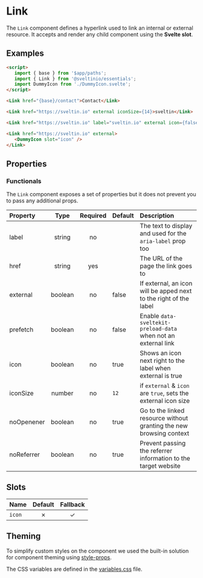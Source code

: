 # Link

The `Link` component defines a hyperlink used to link an internal or external resource. It accepts and render any child component using the **Svelte slot**.

## Examples

```html
<script>
   import { base } from '$app/paths';
   import { Link } from '@sveltinio/essentials';
   import DummyIcon from './DummyIcon.svelte';
</script>

<Link href="{base}/contact">Contact</Link>

<Link href="https://sveltin.io" external iconSize={14}>sveltin</Link>

<Link href="https://sveltin.io" label="sveltin.io" external icon={false}  />

<Link href="https://sveltin.io" external>
   <DummyIcon slot="icon" />
</Link>
```

## Properties

### Functionals

The `Link` component exposes a set of properties but it does not prevent you to pass any additional props.

| Property   |  Type   | Required | Default  | Description                                                         |
| :--------- | :-----: | :------: | :------- | :------------------------------------------------------------------ |
| label      | string  |    no    |          | The text to display and used for the `aria-label` prop too          |
| href       | string  |   yes    |          | The URL of the page the link goes to                                |
| external   | boolean |    no    | false    | If external, an icon will be apped next to the right of the label   |
| prefetch   | boolean |    no    | false    | Enable `data-sveltekit-preload-data` when not an external link      |
| icon       | boolean |    no    | true     | Shows an icon next right to the label when external is true         |
| iconSize   | number  |    no    | `12`     | if `external` & `icon` are `true`, sets the external icon size      |
| noOpenener | boolean |    no    | true     | Go to the linked resource without granting the new browsing context |
| noReferrer | boolean |    no    | true     | Prevent passing the referrer information to the target website      |

## Slots

| Name   | Default | Fallback |
| :----- | :-----: | :------: |
| `icon` | ✗       |    ✓     |

## Theming

To simplify custom styles on the component we used the built-in solution for component theming using [style-props].

The CSS variables are defined in the [variables.css](./variables.css) file.

<!-- Resources -->
[style-props]: https://svelte.dev/docs#template-syntax-component-directives---style-props

